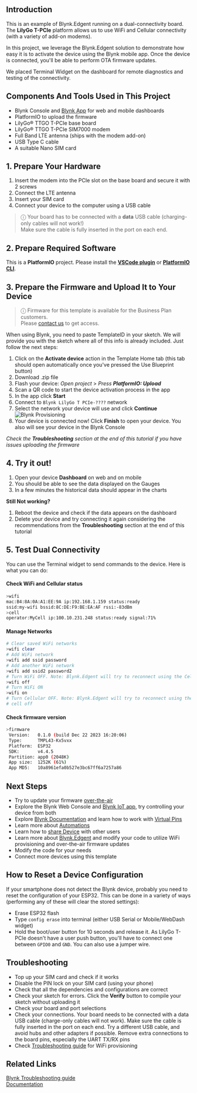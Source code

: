 ## Introduction

This is an example of Blynk.Edgent running on a dual-connectivity board. The **LilyGo T-PCIe** platform allows us to use WiFi and Cellular connectivity (with a variety of add-on modems).

In this project, we leverage the Blynk.Edgent solution to demonstrate how easy it is to activate the device using the Blynk mobile app. Once the device is connected, you'll be able to perform OTA firmware updates.

We placed Terminal Widget on the dashboard for remote diagnostics and testing of the connectivity.

## Components And Tools Used in This Project

* Blynk Console and [Blynk App](https://docs.blynk.io/en/downloads/blynk-apps-for-ios-and-android) for web and mobile dashboards
* PlatformIO to upload the firmware
* LilyGo® TTGO T-PCIe base board
* LilyGo® TTGO T-PCIe SIM7000 modem
* Full Band LTE antenna (ships with the modem add-on)
* USB Type C cable
* A suitable Nano SIM card

## 1. Prepare Your Hardware

1. Insert the modem into the PCIe slot on the base board and secure it with 2 screws
2. Connect the LTE antenna
3. Insert your SIM card
4. Connect your device to the computer using a USB cable

> ⓘ Your board has to be connected with a **data** USB cable (charging-only cables will not work!)  
> Make sure the cable is fully inserted in the port on each end.

## 2. Prepare Required Software

This is a **PlatformIO** project. Please install the [**VSCode plugin**][pio_vscode] or [**PlatformIO CLI**][pio_cli].

## 3. Prepare the Firmware and Upload It to Your Device

> ⓘ Firmware for this template is available for the Business Plan customers.  
> Please [contact us](https://blynk.io/contact-us-business) to get access. 

When using Blynk, you need to paste TemplateID in your sketch. We will provide you with the sketch where all of this info is already included. Just follow the next steps:

1. Click on the **Activate device** action in the Template Home tab (this tab should open automatically once you've pressed the Use Blueprint button)
2. Download .zip file 
3. Flash your device:
*Open project* >
*Press **PlatformIO: Upload***
4. Scan a QR code to start the device activation process in the app
5. In the app click **Start**
6. Connect to `Blynk LilyGo T PCIe-????` network
7. Select the network your device will use and click **Continue**
   ![Blynk Provisioning](https://raw.githubusercontent.com/blynkkk/blueprints/main/ESP32%20Edgent%20for%20Cellular%20and%20WiFi/Images/provisioning-flow.png)
8. Your device is connected now! Click **Finish** to open your device. You also will see your device in the Blynk Console

_Check the **Troubleshooting** section at the end of this tutorial if you have issues uploading the firmware_  

## 4. Try it out!

1. Open your device **Dashboard** on web and on mobile
2. You should be able to see the data displayed on the Gauges
3. In a few minutes the historical data should appear in the charts

**Still Not working?**
1. Reboot the device and check if the data appears on the dashboard
2. Delete your device and try connecting it again considering the recommendations from the **Troubleshooting** section at the end of this tutorial

## 5. Test Dual Connectivity

You can use the Terminal widget to send commands to the device. Here is what you can do:

#### Check WiFi and Cellular status
```sh
>wifi
mac:B4:8A:0A:A1:EE:9A ip:192.168.1.159 status:ready
ssid:my-wifi bssid:8C:DE:F9:BE:EA:AF rssi:-83dBm
>cell
operator:MyCell ip:100.10.231.248 status:ready signal:71%
```

#### Manage Networks
```sh
# Clear saved WiFi networks
>wifi clear
# Add WiFi network
>wifi add ssid password
# Add another WiFi network
>wifi add ssid2 password2
# Turn WiFi OFF. Note: Blynk.Edgent will try to reconnect using the Cellular
>wifi off
# Turn WiFi ON
>wifi on
# Turn Cellular OFF. Note: Blynk.Edgent will try to reconnect using the WiFi
# cell off
```

#### Check firmware version
```sh
>firmware
 Version:   0.1.0 (build Dec 22 2023 16:20:06)
 Type:      TMPL43-Kx5vxx
 Platform:  ESP32
 SDK:       v4.4.5
 Partition: app0 (2048K)
 App size:  1252K (61%)
 App MD5:   10a8961efa0b527e3bc67ff6a7257a86
```

## Next Steps

* Try to update your firmware [over-the-air](https://docs.blynk.io/en/blynk.edgent/updating-devices-firmwares-ota)
* Explore the Blynk Web Console and [Blynk IoT app](https://docs.blynk.io/en/downloads/blynk-apps-for-ios-and-android), try controlling your device from both
* Explore [Blynk Documentation](https://docs.blynk.io/en/) and learn how to work with [Virtual Pins](https://docs.blynk.io/en/getting-started/using-virtual-pins-to-control-physical-devices)
* Learn more about [Automations](https://docs.blynk.io/en/concepts/automations)
* Learn how to [share Device](https://docs.blynk.io/en/concepts/users) with other users
* Learn more about [Blynk.Edgent](https://docs.blynk.io/en/blynk.edgent/overview) and modify your code to utilize WiFi provisioning and over-the-air firmware updates
* Modify the code for your needs
* Connect more devices using this template

## How to Reset a Device Configuration

If your smartphone does not detect the Blynk device, probably you need to reset the configuration of your ESP32.
This can be done in a variety of ways (performing any of these will clear the stored settings):

- Erase ESP32 flash
- Type `config erase` into terminal (either USB Serial or Mobile/WebDash widget)
- Hold the boot/user button for 10 seconds and release it. As LilyGo T-PCIe doesn't have a user push button, you'll have to connect one between `GPIO0` and `GND`. You can also use a jumper wire.

## Troubleshooting

* Top up your SIM card and check if it works
* Disable the PIN lock on your SIM card (using your phone)
* Check that all the dependencies and configurations are correct
* Check your sketch for errors. Click the **Verify** button to compile your sketch without uploading it
* Check your board and port selections
* Check your connections. Your board needs to be connected with a data USB cable (charge-only cables will not work). Make sure the cable is fully inserted in the port on each end. Try a different USB cable, and avoid hubs and other adapters if possible. Remove extra connections to the board pins, especially the UART TX/RX pins
* Check [Troubleshooting guide](https://docs.blynk.io/en/getting-started/activating-devices/blynk-edgent-wifi-provisioning#troubleshooting) for WiFi provisioning

## Related Links
[Blynk Troubleshooting guide](https://docs.blynk.io/en/troubleshooting/general-issues)  
[Documentation](https://docs.blynk.io/en/)


[pio_vscode]: https://docs.platformio.org/en/stable/integration/ide/vscode.html#ide-vscode
[pio_cli]: https://docs.platformio.org/en/stable/core/index.html

